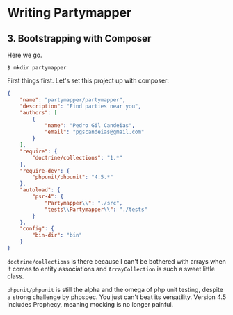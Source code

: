 # Writing Partymapper

## 3. Bootstrapping with Composer

Here we go.

`$ mkdir partymapper`

First things first. Let's set this project up with composer:

```json
{
    "name": "partymapper/partymapper",
    "description": "Find parties near you",
    "authors": [
        {
            "name": "Pedro Gil Candeias",
            "email": "pgscandeias@gmail.com"
        }
    ],
    "require": {
        "doctrine/collections": "1.*"
    },
    "require-dev": {
        "phpunit/phpunit": "4.5.*"
    },
    "autoload": {
        "psr-4": {
            "Partymapper\\": "./src",
            "tests\\Partymapper\\": "./tests"
        }
    },
    "config": {
        "bin-dir": "bin"
    }
}
```

`doctrine/collections` is there because I can't be bothered with arrays when it comes to entity associations and `ArrayCollection` is such a sweet little class.

`phpunit/phpunit` is still the alpha and the omega of php unit testing, despite a strong challenge by phpspec. You just can't beat its versatility. Version 4.5 includes Prophecy, meaning mocking is no longer painful.
